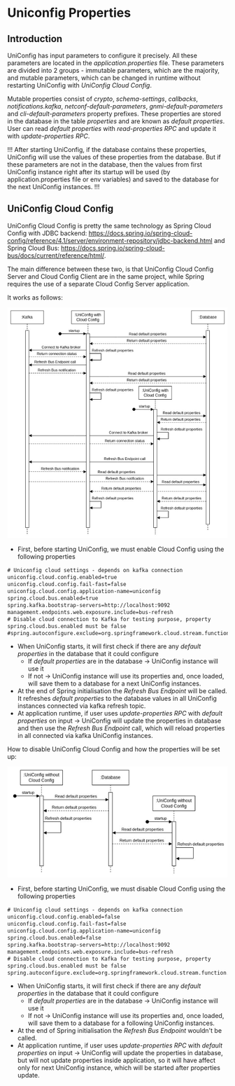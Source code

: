 # Uniconfig Properties

## Introduction

UniConfig has input parameters to configure it precisely.
All these parameters are located in the *application.properties* file.
These parameters are divided into 2 groups - immutable parameters, 
which are the majority, and mutable parameters, which can be
changed in runtime without restarting UniConfig with *UniConfig Cloud Config*.

Mutable properties consist of *crypto*, *schema-settings*, *callbacks*,
*notifications.kafka*, *netconf-default-parameters*, *gnmi-default-parameters*
and *cli-default-parameters* property prefixes. These properties are stored
in the database in the table *properties* and are known as *default properties*.
User can read *default properties* with *read-properties RPC* and update it with *update-properties RPC*.

!!!
After starting UniConfig, if the database contains these properties, 
UniConfig will use the values of these properties from the database. But if these 
parameters are not in the database, then the values from first UniConfig instance 
right after its startup will be used (by application.properties file or env variables) 
and saved to the database for the next UniConfig instances.
!!!

## UniConfig Cloud Config

UniConfig Cloud Config is pretty the same technology as Spring Cloud Config with JDBC backend:
https://docs.spring.io/spring-cloud-config/reference/4.1/server/environment-repository/jdbc-backend.html 
and Spring Cloud Bus: https://docs.spring.io/spring-cloud-bus/docs/current/reference/html/.

The main difference between these two, is that UniConfig Cloud Config Server and 
Cloud Config Client are in the same project, while Spring requires the use of a separate
Cloud Config Server application.

It works as follows:

![startup-with-ucc](startup-with-ucc.jpg)


* First, before starting UniConfig, we must enable Cloud Config using the following properties

```
# Uniconfig cloud settings - depends on kafka connection
uniconfig.cloud.config.enabled=true
uniconfig.cloud.config.fail-fast=false
uniconfig.cloud.config.application-name=uniconfig
spring.cloud.bus.enabled=true
spring.kafka.bootstrap-servers=http://localhost:9092
management.endpoints.web.exposure.include=bus-refresh
# Disable cloud connection to Kafka for testing purpose, property spring.cloud.bus.enabled must be false
#spring.autoconfigure.exclude=org.springframework.cloud.stream.function.FunctionConfiguration
```

* When UniConfig starts, it will first check if there are any *default properties* in the database that it could configure
  * If *default properties* are in the database -> UniConfig instance will use it
  * If not -> UniConfig instance will use its properties and, once loaded, will save them to a database 
    for a next UniConfig instances.
* At the end of Spring initialisation the *Refresh Bus Endpoint* will be called. It refreshes *default properties* 
  to the database values in all UniConfig instances connected via kafka refresh topic.
* At application runtime, if user uses *update-properties RPC* with *default properties* on input -> UniConfig will
  update the properties in database and then use the *Refresh Bus Endpoint* call, which will reload properties in all
  connected via kafka UniConfig instances.

How to disable UniConfig Cloud Config and how the properties will be set up:

![startup-without-ucc](startup-without-ucc.jpg)

* First, before starting UniConfig, we must disable Cloud Config using the following properties

```
# Uniconfig cloud settings - depends on kafka connection
uniconfig.cloud.config.enabled=false
uniconfig.cloud.config.fail-fast=false
uniconfig.cloud.config.application-name=uniconfig
spring.cloud.bus.enabled=false
spring.kafka.bootstrap-servers=http://localhost:9092
management.endpoints.web.exposure.include=bus-refresh
# Disable cloud connection to Kafka for testing purpose, property spring.cloud.bus.enabled must be false
spring.autoconfigure.exclude=org.springframework.cloud.stream.function.FunctionConfiguration
```

* When UniConfig starts, it will first check if there are any *default properties* in the database that it could configure
  * If *default properties* are in the database -> UniConfig instance will use it
  * If not -> UniConfig instance will use its properties and, once loaded, will save them to a database
  for a following UniConfig instances.
* At the end of Spring initialisation the *Refresh Bus Endpoint* wouldn't be called.
* At application runtime, if user uses *update-properties RPC* with *default properties* on input -> UniConfig will
  update the properties in database, but will not update properties inside application, so it will have affect only
  for next UniConfig instance, which will be started after properties update.

